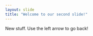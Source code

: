 ```yaml
---
layout: slide
title: "Welcome to our second slide!"
---
```

New stuff.
Use the left arrow to go back!
